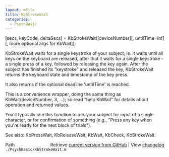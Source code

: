 ```yaml
---
layout: mfile
title: KbStrokeWait
categories:
  - PsychBasic
---
```


\[secs, keyCode, deltaSecs\] = KbStrokeWait\(\[deviceNumber\]\[, untilTime=inf\]\[, more optional args for KbWait\]\);

KbStrokeWait waits for a single keystroke of your subject, ie. it waits
until all keys on the keyboard are released, after that it waits for a
single keystroke \- a single press of a key, followed by releasing the key
again. After the subject has finished its "keystroke" and released the key,
KbStrokeWait returns the keyboard state and timestamp of the key press.

It also returns if the optional deadline 'untilTime' is reached.

This is a convenience wrapper, doing the same thing as
KbWait\(deviceNumber, 3, ...\); so read "help KbWait" for details about
operation and returned values.

You'll typically use this function to ask your subject for input of a
single character, or for confirmation of something \(e.g., "Press any key
when you're ready for the next block of trials"\).

See also: KbPressWait, KbReleaseWait, KbWait, KbCheck, KbStrokeWait.


<div class="code_header" style="text-align:right;">
  <span style="float:left;">Path&nbsp;&nbsp;</span> <span class="counter">Retrieve <a href=
  "https://raw.github.com/Psychtoolbox-3/Psychtoolbox-3/beta/./PsychBasic/KbStrokeWait.m">current version from GitHub</a> | View <a href=
  "https://github.com/Psychtoolbox-3/Psychtoolbox-3/commits/beta/./PsychBasic/KbStrokeWait.m">changelog</a></span>
</div>
<div class="code">
  <code>./PsychBasic/KbStrokeWait.m</code>
</div>
